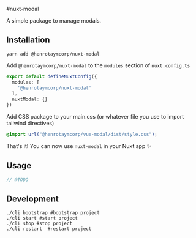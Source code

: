 #nuxt-modal

A simple package to manage modals.

## Installation

```shell
yarn add @henrotaymcorp/nuxt-modal
```

Add `@henrotaymcorp/nuxt-modal` to the `modules` section of `nuxt.config.ts`

```typescript
export default defineNuxtConfig({
  modules: [
    '@henrotaymcorp/nuxt-modal'
  ],
  nuxtModal: {}
})
```

Add CSS package to your main.css (or whatever file you use to import tailwind directives)

```css
@import url("@henrotaymcorp/vue-modal/dist/style.css");
```

That's it! You can now use `nuxt-modal` in your Nuxt app ✨

## Usage

```typescript
// @TODO
```

## Development

```shell
./cli bootstrap #bootstrap project
./cli start #start project
./cli stop #stop project
./cli restart  #restart project
```
